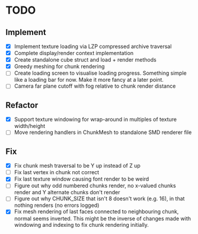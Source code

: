 # TODO

## Implement

* [x] Implement texture loading via LZP compressed archive traversal
* [x] Complete display/render context implementation
* [x] Create standalone cube struct and load + render methods
* [x] Greedy meshing for chunk rendering
* [ ] Create loading screen to visualise loading progress. Something simple like a loading bar for now. Make it more
  fancy at a later point.
* [ ] Camera far plane cutoff with fog relative to chunk render distance

## Refactor

* [x] Support texture windowing for wrap-around in multiples of texture width/height
* [ ] Move rendering handlers in ChunkMesh to standalone SMD renderer file

## Fix

* [x] Fix chunk mesh traversal to be Y up instead of Z up
* [ ] Fix last vertex in chunk not correct
* [x] Fix last texture window causing font render to be weird
* [ ] Figure out why odd numbered chunks render, no x-valued chunks render and Y alternate chunks don't render
* [ ] Figure out why CHUNK_SIZE that isn't 8 doesn't work (e.g. 16), in that nothing renders (no errors logged)
* [x] Fix mesh rendering of last faces connected to neighbouring chunk, normal seems inverted. 
  This might be the inverse of changes made with windowing and indexing to fix chunk rendering initially.